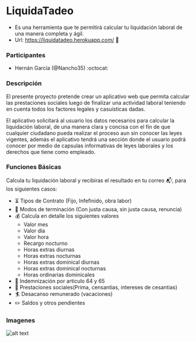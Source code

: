 # LiquidaTadeo

- Es una herramienta que te permitirá calcular tu liquidación laboral de una manera completa y ágil.
- Url: https://liquidatadeo.herokuapp.com/ :mega:


### Participantes
- Hernán García (@Nancho35) 		:octocat:

### Descripción 

El presente proyecto pretende crear un aplicativo web que permita calcular las prestaciones sociales luego de finalizar una actividad laboral teniendo en cuenta todos los factores legales y casuísticas dadas.

El aplicativo solicitará al usuario los datos necesarios para calcular la liquidación laboral, de una manera clara y concisa con el fin de que cualquier ciudadano pueda realizar el proceso aun sin conocer las leyes vigentes, además el aplicativo tendrá una sección donde el usuario podrá conocer por medio de capsulas informativas de leyes laborales y los derechos que tiene como empleado.



### Funciones Básicas

Calcula tu liquidación laboral y recibiras el resultado en tu correo :mailbox_with_mail:, para los siguientes casos:

- :hourglass_flowing_sand: Tipos de Contrato (Fijo, Infefinido, obra labor) 
- :scroll: Modos de terminación (Con justa causa, sin justa causa, renuncia)  
- :moneybag: Calcula en detalle los siguientes valores 
  - Valor mes
  - Valor día
  - Valor hora
  - Recargo nocturno
  - Horas extras diurnas
  - Horas extras nocturnas
  - Horas extras dominical diurnas
  - Horas extras dominical nocturnas
  - Horas ordinarias dominicales
- :money_with_wings: Indemnización por articulo 64 y 65 
- :gem: Prestaciones sociales(Prima, censantias, intereses de cesantias) 
- :surfer: Desacanso remunerado (vacaciones) 
- :pencil2: Saldos y otros pendientes 


### Imagenes
![alt text](https://imgur.com/lPvPKWT)


